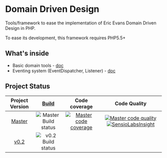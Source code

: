 # Domain Driven Design

Tools/framework to ease the implementation of Eric Evans Domain Driven Design in PHP.

To ease its development, this framework requires PHP5.5+

## What's inside

- Basic domain tools - [doc](doc/Domain.md)
- Eventing system (EventDispatcher, Listener) - [doc](doc/Event.md)

## Project Status

| Project Version | [Build](https://travis-ci.org/php-ddd/domain-driven-design) | Code coverage | Code Quality |
|:---------------:|:-------------------------:|:-------------:|:------------:|
| [Master](https://github.com/php-ddd/domain-driven-design.git)       | ![Master Build status](https://travis-ci.org/php-ddd/domain-driven-design.svg?branch=master) | [![Master code coverage][Master coverage image]][Master coverage url] | [![Master code quality][Master quality image]][Master quality url] [![SensioLabsInsight][sensio image]][sensio url] |
| [v0.2](https://github.com/php-ddd/domain-driven-design/tree/v0.2.0) | ![v0.2 Build status](https://travis-ci.org/php-ddd/domain-driven-design.svg?branch=v0.2.0) |  |  |

[Master coverage image]: https://scrutinizer-ci.com/g/php-ddd/domain-driven-design/badges/coverage.png?b=master
[Master coverage url]: https://scrutinizer-ci.com/g/php-ddd/domain-driven-design/?branch=master 
[Master quality image]: https://scrutinizer-ci.com/g/php-ddd/domain-driven-design/badges/quality-score.png?b=master
[Master quality url]: https://scrutinizer-ci.com/g/php-ddd/domain-driven-design/?branch=master
[sensio image]: https://insight.sensiolabs.com/projects/c16e3843-2ea5-491c-8410-e7467ced168b/mini.png
[sensio url]: https://insight.sensiolabs.com/projects/c16e3843-2ea5-491c-8410-e7467ced168b
